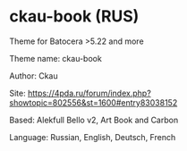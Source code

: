 # ckau-book (RUS)
Theme for Batocera >5.22 and more

Theme name:     ckau-book

Author:         Ckau

Site: https://4pda.ru/forum/index.php?showtopic=802556&st=1600#entry83038152

Based:      Alekfull Bello v2, Art Book and Carbon

Language: Russian, English, Deutsch, French
